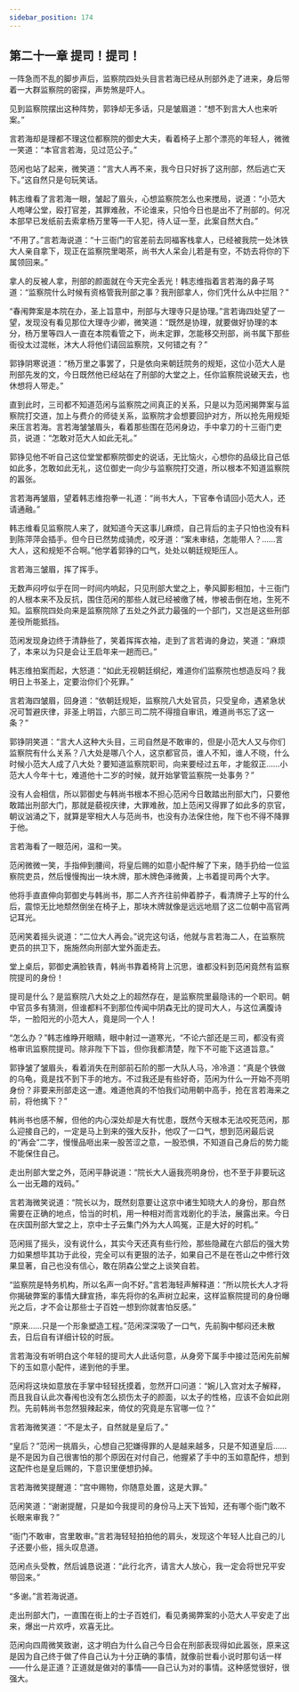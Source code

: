```yaml
---
sidebar_position: 174
---
```


## 第二十一章 **提司！提司！**

一阵急而不乱的脚步声后，监察院四处头目言若海已经从刑部外走了进来，身后带着一大群监察院的密探，声势煞是吓人。

见到监察院摆出这种阵势，郭铮却无多话，只是皱眉道：“想不到言大人也来听案。”

言若海却是理都不理这位都察院的御史大夫，看着椅子上那个漂亮的年轻人，微微一笑道：“本官言若海，见过范公子。”

范闲也站了起来，微笑道：“言大人再不来，我今日只好拆了这刑部，然后逃亡天下。”这自然只是句玩笑话。

韩志维看了言若海一眼，皱起了眉头，心想监察院怎么也来搅局，说道：“小范大人咆哮公堂，殴打官差，其罪难赦，不论谁来，只怕今日也是出不了刑部的。何况本部早已发纸前去索拿杨万里等一干人犯，待人证一至，此案自然大白。”

“不用了。”言若海说道：“十三衙门的官差前去同福客栈拿人，已经被我院一处沐铁大人亲自拿下，现正在监察院里喝茶，尚书大人呆会儿若是有空，不妨去将你的下属领回来。”

拿人的反被人拿，刑部的颜面就在今天完全丢光！韩志维指着言若海的鼻子骂道：“监察院什么时候有资格管我刑部之事？我刑部拿人，你们凭什么从中拦阻？”

“春闱弊案是本院在办，圣上旨意中，刑部与大理寺只是协理。”言若诲四处望了一望，发现没有看见那位大理寺少卿，微笑道：“既然是协理，就要做好协理的本分，杨万里等四人一直在本院看管之下，尚未定罪，怎能移交刑部，尚书属下那些衙役太过混帐，沐大人将他们请回监察院，又何错之有？”

郭铮阴寒说道：“杨万里之事罢了，只是依向来朝廷院务的规矩，这位小范大人是刑部先发的文，今日既然他已经站在了刑部的大堂之上，任你监察院说破天去，也休想将人带走。”

直到此时，三司都不知道范闲与监察院之间真正的关系，只是以为范闲揭弊案与监察院打交道，加上与费介的师徒关系，监察院才会想要回护对方，所以抢先用规矩来压言若海。言若海皱皱眉头，看着那些围在范闲身边，手中拿刀的十三衙门吏员，说道：“怎敢对范大人如此无礼。”

郭铮见他不听自己这位堂堂都察院御史的说话，无比恼火，心想你的品级比自己低如此多，怎敢如此无礼，这位御史一向少与监察院打交道，所以根本不知道监察院的嚣张。

言若海再皱眉，望着韩志维抱拳一礼道：“尚书大人，下官奉令请回小范大人，还请通融。”

韩志维看见监察院人来了，就知道今天这事儿麻烦，自己背后的主子只怕也没有料到陈萍萍会插手。但今日已然势成骑虎，咬牙道：“案未审结，怎能带人？……言大人，这和规矩不合啊。”他学着郭铮的口气，处处以朝廷规矩压人。

言若海三皱眉，挥了挥手。

无数声闷哼似乎在同一时间内响起，只见刑部大堂之上，拳风脚影相加，十三衙门的人根本来不及反抗，围住范闲的那些人就已经被缴了械，惨被击倒在地，生死不知。监察院四处向来是监察院除了五处之外武力最强的一个部门，又岂是这些刑部差役所能抵挡。

范闲发现身边终于清静些了，笑着挥挥衣袖，走到了言若诲的身边，笑道：“麻烦了，本来以为只是会让王启年来一趟而已。”

韩志维拍案而起，大怒道：“如此无视朝廷纲纪，难道你们监察院也想造反吗？我明日上书圣上，定要治你们个死罪。”

言若海四皱眉，回身道：“依朝廷规矩，监察院八大处官员，只受皇命，遇紧急状况可暂避庆律，非圣上明旨，六部三司二院不得擅自审讯，难道尚书忘了这一条？”

郭铮阴笑道：“言大人这种大头目，三司自然是不敢审的，但是小范大人又与你们监察院有什么关系？八大处是哪八个人，这京都官员，谁人不知，谁人不晓，什么时候小范大人成了八大处？要知道监察院职司，向来要经过五年，才能叙正……小范大人今年十七，难道他十二岁的时候，就开始掌管监察院一处事务？”

没有人会相信，所以郭御史与韩尚书根本不担心范闲今日敢踏出刑部大门，只要他敢踏出刑部大门，那就是藐视庆律，大罪难赦，加上范闲又得罪了如此多的京官，朝议汹涌之下，就算是宰相大人与范尚书，也没有办法保住他，陛下也不得不降罪于他。

言若海看了一眼范闲，温和一笑。

范闲微微一笑，手指伸到腰间，将皇后赐的如意小配件解了下来，随手扔给一位监察院吏员，然后慢慢掏出一块木牌，那木牌色泽微黄，上书着提司两个大字。

他将手直直伸向郭御史与韩尚书，那二人齐齐往前伸着脖子，看清牌子上写的什么后，震惊无比地颓然倒坐在椅子上，那块木牌就像是远远地扇了这二位朝中高官两记耳光。

范闲笑着摇头说道：“二位大人再会。”说完这句话，他就与言若海二人，在监察院吏员的拱卫下，施施然向刑部大堂外面走去。

堂上桌后，郭御史满脸铁青，韩尚书靠着椅背上沉思，谁都没料到范闲竟然有监察院提司的身份！

提司是什么？是监察院八大处之上的超然存在，是监察院里最隐讳的一个职司。朝中官员多有猜测，但谁都料不到那位传闻中阴森无比的提司大人，与这位满腹诗华，一脸阳光的小范大人，竟是同一个人！

“怎么办？”韩志维睁开眼睛，眼中射过一道寒光，“不论六部还是三司，都没有资格审讯监察院提司。除非陛下下旨，但你我都清楚，陛下不可能下这道旨意。”

郭铮皱了皱眉头，看着消失在刑部前石阶的那一大队人马，冷冷道：“真是个铁做的乌龟，竟是找不到下手的地方。不过我还是有些好奇，范闲为什么一开始不亮明身份？非要来刑部走这一遭。难道他真的不怕我们动用朝中高手，抢在言若海来之前，将他擒下？”

韩尚书也感不解，但他的内心深处却是大有忧患，既然今天根本无法咬死范闲，那么迎接自己的，一定是马上到来的强大反扑，他叹了一口气，想到范闲最后说的“再会”二字，慢慢品咂出来一股苦涩之意，一股恐惧，不知道自己身后的势力能不能保住自己。

走出刑部大堂之外，范闲平静说道：“院长大人逼我亮明身份，也不至于非要玩这么一出无趣的戏码。”

言若海微笑说道：“院长以为，既然刻意要让这京中诸生知晓大人的身份，那自然需要在正确的地点，恰当的时机，用一种相对而言戏剧化的手法，展露出来。今日在庆国刑部大堂之上，京中士子云集门外为大人鸣冤，正是大好的时机。”

范闲摇了摇头，没有说什么，其实今天还真有些行险，那些隐藏在六部后的强大势力如果想毕其功于此役，完全可以有更狠的法子，如果自己不是在苍山之中修行效果显著，自己也没有信心，敢在阴森公堂之上谈笑自若。

“监察院是特务机构，所以名声一向不好。”言若海轻声解释道：“所以院长大人才将你揭破弊案的事情大肆宣扬，率先将你的名声树立起来，这样监察院提司的身份曝光之后，才不会让那些士子百姓一想到你就害怕反感。”

“原来……只是一个形象塑造工程。”范闲深深吸了一口气，先前胸中郁闷还未散去，日后自有详细计较的时辰。

言若海没有听明白这个年轻的提司大人此话何意，从身旁下属手中接过范闲先前解下的玉如意小配件，递到他的手里。

范闲将这块如意放在手掌中轻轻抚摸着，忽然开口问道：“婉儿入宫对太子解释，而且我自认此次春闱也没有怎么损伤太子的颜面，以太子的性格，应该不会如此刚烈。先前韩尚书忽然狠辣起来，倚仗的究竟是东官哪一位？”

言若海微笑道：“不是太子，自然就是皇后了。”

“皇后？”范闲一挑眉头，心想自己犯嫌得罪的人是越来越多，只是不知道皇后……是不是因为自己很害怕的那个原因在对付自己，他握紧了手中的玉如意配件，想到这配件也是皇后赐的，下意识里便想扔掉。

言若海微笑提醒道：“宫中赐物，你随意处置，这是大罪。”

范闲笑道：“谢谢提醒，只是如今我提司的身份马上天下皆知，还有哪个衙门敢不长眼来审我？”

“衙门不敢审，宫里敢审。”言若海轻轻拍拍他的肩头，发现这个年轻人比自己的儿子还要小些，摇头叹息道。

范闲点头受教，然后诚恳说道：“此行北齐，请言大人放心，我一定会将世兄平安带回来。”

“多谢。”言若海说道。

走出刑部大门，一直围在街上的士子百姓们，看见勇揭弊案的小范大人平安走了出来，爆出一片欢呼，欢喜无比。

范闲向四周微笑致谢，这才明白为什么自己今日会在刑部表现得如此嚣张，原来这是因为自己终于做了件自己认为十分正确的事情，就像前世看小说时那句话一样——什么是正道？正道就是做对的事情——自己认为对的事情。这种感觉很好，很强大。

